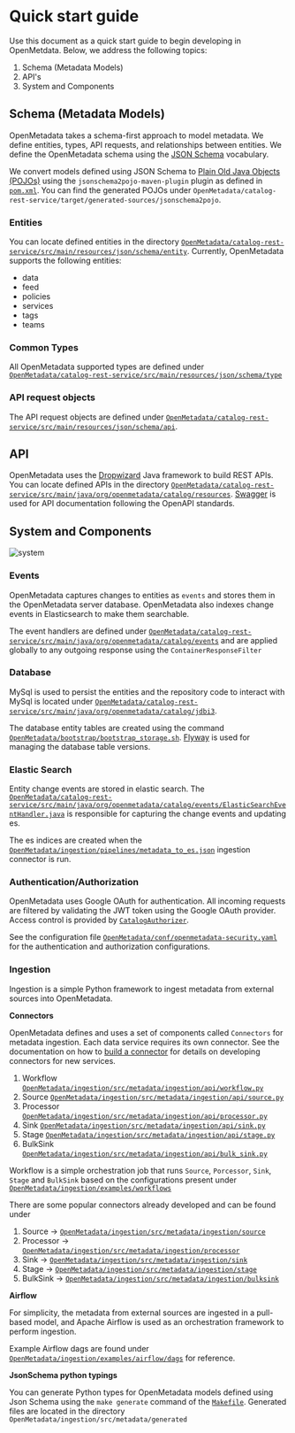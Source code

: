 # Quick start guide

Use this document as a quick start guide to begin developing in OpenMetdata. Below, we address the following topics:

1. Schema (Metadata Models)
2. API's 
3. System and Components

## Schema (Metadata Models)
OpenMetadata takes a schema-first approach to model metadata. We define entities, types, API requests, and relationships between entities. We define the OpenMetadata schema using the [JSON Schema](https://json-schema.org/) vocabulary.

We convert models defined using JSON Schema to [Plain Old Java Objects (POJOs)](https://www.jsonschema2pojo.org/) using the `jsonschema2pojo-maven-plugin` plugin as defined in [`pom.xml`](https://github.com/open-metadata/OpenMetadata/blob/16d8ba548d968c09e6634eefbd32c87c66996b90/catalog-rest-service/pom.xml#L395). You can find the generated POJOs under `OpenMetadata/catalog-rest-service/target/generated-sources/jsonschema2pojo`.

### Entities  
You can locate defined entities in the directory [`OpenMetadata/catalog-rest-service/src/main/resources/json/schema/entity`](https://github.com/open-metadata/OpenMetadata/tree/main/catalog-rest-service/src/main/resources/json/schema/entity). Currently, OpenMetadata supports the following entities:
- data
- feed
- policies
- services
- tags
- teams

### Common Types    
All OpenMetadata supported types are defined under [`OpenMetadata/catalog-rest-service/src/main/resources/json/schema/type`](https://github.com/open-metadata/OpenMetadata/tree/main/catalog-rest-service/src/main/resources/json/schema/type)

### API request objects  
The API request objects are defined under [`OpenMetadata/catalog-rest-service/src/main/resources/json/schema/api`](https://github.com/open-metadata/OpenMetadata/tree/main/catalog-rest-service/src/main/resources/json/schema/api).  


## API
OpenMetadata uses the [Dropwizard](https://www.dropwizard.io/) Java framework to build REST APIs. You can locate defined APIs in the directory [`OpenMetadata/catalog-rest-service/src/main/java/org/openmetadata/catalog/resources`](https://github.com/open-metadata/OpenMetadata/tree/main/catalog-rest-service/src/main/java/org/openmetadata/catalog/resources). 
[Swagger](https://swagger.io/) is used for API documentation following the OpenAPI standards.


## System and Components
![system](https://user-images.githubusercontent.com/3944743/144579545-e51aa37e-93ed-4080-9f32-ce617029571f.png)

### Events  
OpenMetadata captures changes to entities as `events` and stores them in the OpenMetadata server database. OpenMetadata also indexes change events in Elasticsearch to make them searchable.

The event handlers are defined under [`OpenMetadata/catalog-rest-service/src/main/java/org/openmetadata/catalog/events`](https://github.com/open-metadata/OpenMetadata/tree/main/catalog-rest-service/src/main/java/org/openmetadata/catalog/events) and are applied globally to any outgoing response using the `ContainerResponseFilter`

### Database  
MySql is used to persist the entities and the repository code to interact with MySql is located under [`OpenMetadata/catalog-rest-service/src/main/java/org/openmetadata/catalog/jdbi3`](https://github.com/open-metadata/OpenMetadata/tree/main/catalog-rest-service/src/main/java/org/openmetadata/catalog/jdbi3).

The database entity tables are created using the command [`OpenMetadata/bootstrap/bootstrap_storage.sh`](https://github.com/open-metadata/OpenMetadata/blob/main/bootstrap/bootstrap_storage.sh). [Flyway](https://flywaydb.org/) is used for managing the database table versions.

### Elastic Search  
Entity change events are stored in elastic search. The [`OpenMetadata/catalog-rest-service/src/main/java/org/openmetadata/catalog/events/ElasticSearchEventHandler.java`](https://github.com/open-metadata/OpenMetadata/blob/main/catalog-rest-service/src/main/java/org/openmetadata/catalog/events/ElasticSearchEventHandler.java) is responsible for capturing the change events and updating es.

The es indices are created when the [`OpenMetadata/ingestion/pipelines/metadata_to_es.json`](https://github.com/open-metadata/OpenMetadata/blob/main/ingestion/pipelines/metadata_to_es.json) ingestion connector is run.

### Authentication/Authorization  
OpenMetadata uses Google OAuth for authentication. All incoming requests are filtered by validating the JWT token using the Google OAuth provider. Access control is provided by [`CatalogAuthorizer`](https://github.com/open-metadata/OpenMetadata/blob/main/catalog-rest-service/src/main/java/org/openmetadata/catalog/security/CatalogAuthorizer.java).

See the configuration file [`OpenMetadata/conf/openmetadata-security.yaml`](https://github.com/open-metadata/OpenMetadata/blob/main/conf/openmetadata-security.yaml) for the authentication and authorization configurations.

### Ingestion  
Ingestion is a simple Python framework to ingest metadata from external sources into OpenMetadata.

**Connectors**

OpenMetadata defines and uses a set of components called `Connectors` for metadata ingestion. Each data service requires its own connector.  See the documentation on how to [build a connector](https://docs.open-metadata.org/open-source-community/developer/build-a-connector#workflow) for details on developing connectors for new services. 

1. Workflow [`OpenMetadata/ingestion/src/metadata/ingestion/api/workflow.py`](https://github.com/open-metadata/OpenMetadata/blob/main/ingestion/src/metadata/ingestion/api/workflow.py)
2. Source [`OpenMetadata/ingestion/src/metadata/ingestion/api/source.py`](https://github.com/open-metadata/OpenMetadata/blob/main/ingestion/src/metadata/ingestion/api/source.py)
3. Processor [`OpenMetadata/ingestion/src/metadata/ingestion/api/processor.py`](https://github.com/open-metadata/OpenMetadata/blob/main/ingestion/src/metadata/ingestion/api/processor.py)
4. Sink [`OpenMetadata/ingestion/src/metadata/ingestion/api/sink.py`](https://github.com/open-metadata/OpenMetadata/blob/main/ingestion/src/metadata/ingestion/api/sink.py)
5. Stage [`OpenMetadata/ingestion/src/metadata/ingestion/api/stage.py`](https://github.com/open-metadata/OpenMetadata/blob/main/ingestion/src/metadata/ingestion/api/stage.py)
6. BulkSink [`OpenMetadata/ingestion/src/metadata/ingestion/api/bulk_sink.py`](https://github.com/open-metadata/OpenMetadata/blob/main/ingestion/src/metadata/ingestion/api/bulk_sink.py)

Workflow is a simple orchestration job that runs `Source`, `Porcessor`, `Sink`, `Stage` and `BulkSink` based on the configurations present under [`OpenMetadata/ingestion/examples/workflows`](https://github.com/open-metadata/OpenMetadata/tree/main/ingestion/examples/workflows)

There are some popular connectors already developed and can be found under

1. Source → [`OpenMetadata/ingestion/src/metadata/ingestion/source`](https://github.com/open-metadata/OpenMetadata/tree/main/ingestion/src/metadata/ingestion/source)
2. Processor → [`OpenMetadata/ingestion/src/metadata/ingestion/processor`](https://github.com/open-metadata/OpenMetadata/tree/main/ingestion/src/metadata/ingestion/processor)
3. Sink → [`OpenMetadata/ingestion/src/metadata/ingestion/sink`](https://github.com/open-metadata/OpenMetadata/tree/main/ingestion/src/metadata/ingestion/sink)
4. Stage → [`OpenMetadata/ingestion/src/metadata/ingestion/stage`](https://github.com/open-metadata/OpenMetadata/tree/main/ingestion/src/metadata/ingestion/stage)
5. BulkSink → [`OpenMetadata/ingestion/src/metadata/ingestion/bulksink`](https://github.com/open-metadata/OpenMetadata/tree/main/ingestion/src/metadata/ingestion/bulksink)

**Airflow**

For simplicity, the metadata from external sources are ingested in a pull-based model, and Apache Airflow is used as an orchestration framework to perform ingestion.

Example Airflow dags are found under [`OpenMetadata/ingestion/examples/airflow/dags`](https://github.com/open-metadata/OpenMetadata/tree/main/ingestion/examples/airflow/dags) for reference.

**JsonSchema python typings**

You can generate Python types for OpenMetadata models defined using Json Schema using the `make generate` command of the [`Makefile`](https://github.com/open-metadata/OpenMetadata/blob/main/Makefile). Generated files are located in the directory `OpenMetadata/ingestion/src/metadata/generated`